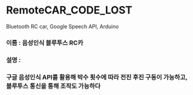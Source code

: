 # RemoteCAR_CODE_LOST
Bluetooth RC car, Google Speech API, Arduino

### 이름 : 음성인식 블루투스 RC카
### 설명 : 
### 구글 음성인식 API를 활용해 박수 횟수에 따라 전진 후진 구동이 가능하고, 블루투스 통신을 통해 조작도 가능하다
